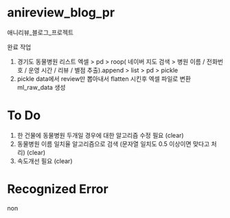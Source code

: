# anireview_blog_pr
애니리뷰_블로그_프로젝트

완료 작업 <br/>
1. 경기도 동물병원 리스트 엑셀 > pd > roop( 네이버 지도 검색 > 병원 이름 / 전화번호 / 운영 시간 / 리뷰 / 별점 추출).append > list > pd > pickle<br/>
2. pickle data에서 review만 뽑아내서 flatten 시킨후 엑셀 파일로 변환 ml_raw_data 생성<br/>
# To Do<br/>
1. 한 건물에 동물병원 두개일 경우에 대한 알고리즘 수정 필요 (clear)<br/>
2. 동물병원 이름 일치율 알고리즘으로 검색 (문자열 일치도 0.5 이상이면 맞다고 처리) (clear)<br/>
3. 속도개선 필요 (clear)<br/>

# Recognized Error<br/>
non